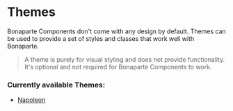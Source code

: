 # Themes

Bonaparte Components don't come with any design by default. Themes can be used to provide a set of styles and classes that work well with Bonaparte.

>A theme is purely for visual styling and does not provide functionality. It's optional and not required for Bonaparte Components to work.


### Currently available Themes:

- [Napoleon](napoleon.md)
